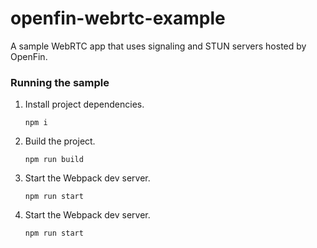 # openfin-webrtc-example

A sample WebRTC app that uses signaling and STUN servers hosted by OpenFin.

### Running the sample

1. Install project dependencies.

   `npm i`

1. Build the project.

   `npm run build`

1. Start the Webpack dev server.

   `npm run start`

1. Start the Webpack dev server.

   `npm run start`
